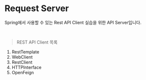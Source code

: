# Request Server

Spring에서 사용할 수 있는 Rest API Client 실습을 위한 API Server입니다.

<br/>

> REST API Client 목록
1. RestTemplate
2. WebClient
3. RestClient
4. HTTPInterface
5. OpenFeign
